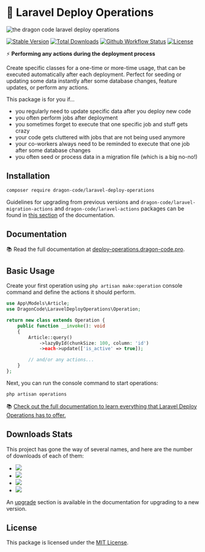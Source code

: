 # 🚀 Laravel Deploy Operations

![the dragon code laravel deploy operations](https://preview.dragon-code.pro/the-dragon-code/deploy-operations.svg?brand=laravel&mode=dark)

[![Stable Version][badge_stable]][link_packagist]
[![Total Downloads][badge_downloads]][link_packagist]
[![Github Workflow Status][badge_build]][link_build]
[![License][badge_license]][link_license]

⚡ **Performing any actions during the deployment process**

Create specific classes for a one-time or more-time usage, that can be executed automatically after each deployment.
Perfect for seeding or updating some data instantly after some database changes, feature updates, or perform any
actions.

This package is for you if...

- you regularly need to update specific data after you deploy new code
- you often perform jobs after deployment
- you sometimes forget to execute that one specific job and stuff gets crazy
- your code gets cluttered with jobs that are not being used anymore
- your co-workers always need to be reminded to execute that one job after some database changes
- you often seed or process data in a migration file (which is a big no-no!)

## Installation

```Bash
composer require dragon-code/laravel-deploy-operations
```

Guidelines for upgrading from previous versions and `dragon-code/laravel-migration-actions` and
`dragon-code/laravel-actions` packages can be found in [this section](https://deploy-operations.dragon-code.pro/upgrade-guide/) of the documentation.


## Documentation

📚 Read the full documentation at [deploy-operations.dragon-code.pro][link_website].

## Basic Usage

Create your first operation using `php artisan make:operation` console command and define the actions it should
perform.

```php
use App\Models\Article;
use DragonCode\LaravelDeployOperations\Operation;

return new class extends Operation {
    public function __invoke(): void
    {
        Article::query()
            ->lazyById(chunkSize: 100, column: 'id')
            ->each->update(['is_active' => true]);

        // and/or any actions...
    }
};
```

Next, you can run the console command to start operations:

```Bash
php artisan operations
```

📚 [Check out the full documentation to learn everything that Laravel Deploy Operations has to offer.][link_website]

## Downloads Stats

This project has gone the way of several names, and here are the number of downloads of each of them:

- ![](https://img.shields.io/packagist/dt/dragon-code/laravel-deploy-operations?style=flat-square&label=dragon-code%2Flaravel-deploy-operations)
- ![](https://img.shields.io/packagist/dt/dragon-code/laravel-actions?style=flat-square&label=dragon-code%2Flaravel-actions)
- ![](https://img.shields.io/packagist/dt/dragon-code/laravel-migration-actions?style=flat-square&label=dragon-code%2Flaravel-migration-actions)
- ![](https://img.shields.io/packagist/dt/andrey-helldar/laravel-actions?style=flat-square&label=andrey-helldar%2Flaravel-actions)

An [upgrade](https://deploy-operations.dragon-code.pro/upgrade-guide/) section is available in the documentation for upgrading to a new version.

## License

This package is licensed under the [MIT License](LICENSE).


[badge_build]:          https://img.shields.io/github/actions/workflow/status/TheDragonCode/laravel-deploy-operations/tests.yml?style=flat-square

[badge_downloads]:      https://img.shields.io/packagist/dt/dragon-code/laravel-deploy-operations.svg?style=flat-square

[badge_license]:        https://img.shields.io/packagist/l/dragon-code/laravel-deploy-operations.svg?style=flat-square

[badge_stable]:         https://img.shields.io/github/v/release/TheDragonCode/laravel-deploy-operations?label=packagist&style=flat-square

[link_build]:           https://github.com/TheDragonCode/laravel-deploy-operations/actions

[link_license]:         LICENSE

[link_packagist]:       https://packagist.org/packages/dragon-code/laravel-deploy-operations

[link_website]:         https://deploy-operations.dragon-code.pro
